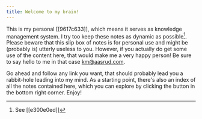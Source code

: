 ```yaml
---
title: Welcome to my brain!
---
```


This is my personal [[9617c633]], which means it serves as knowledge management system. I try too keep these notes as dynamic as possible[^dynamic]. Please beware that this slip box of notes is for personal use and might be (probably is) utterly useless to you. However, if you actually do get some use of the content here, that would make me a very happy person! Be sure to say hello to me in that case <km@aasrud.com>.

Go ahead and follow any link you want, that should probably lead you a rabbit-hole leading into my mind. As a starting point, there's also an index of all the notes contained here, which you can explore by clicking the button in the bottom right corner. Enjoy!

[^dynamic]: See [[e300e0ed]]
